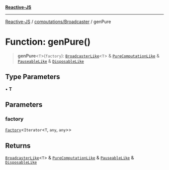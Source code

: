 [**Reactive-JS**](../../../README.md)

***

[Reactive-JS](../../../README.md) / [computations/Broadcaster](../README.md) / genPure

# Function: genPure()

> **genPure**\<`T`\>(`factory`): [`BroadcasterLike`](../../interfaces/BroadcasterLike.md)\<`T`\> & [`PureComputationLike`](../../interfaces/PureComputationLike.md) & [`PauseableLike`](../../../utils/interfaces/PauseableLike.md) & [`DisposableLike`](../../../utils/interfaces/DisposableLike.md)

## Type Parameters

• **T**

## Parameters

### factory

[`Factory`](../../../functions/type-aliases/Factory.md)\<`Iterator`\<`T`, `any`, `any`\>\>

## Returns

[`BroadcasterLike`](../../interfaces/BroadcasterLike.md)\<`T`\> & [`PureComputationLike`](../../interfaces/PureComputationLike.md) & [`PauseableLike`](../../../utils/interfaces/PauseableLike.md) & [`DisposableLike`](../../../utils/interfaces/DisposableLike.md)
